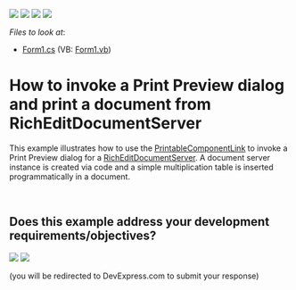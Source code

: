 <!-- default badges list -->
![](https://img.shields.io/endpoint?url=https://codecentral.devexpress.com/api/v1/VersionRange/128608313/14.2.2%2B)
[![](https://img.shields.io/badge/Open_in_DevExpress_Support_Center-FF7200?style=flat-square&logo=DevExpress&logoColor=white)](https://supportcenter.devexpress.com/ticket/details/E3190)
[![](https://img.shields.io/badge/📖_How_to_use_DevExpress_Examples-e9f6fc?style=flat-square)](https://docs.devexpress.com/GeneralInformation/403183)
[![](https://img.shields.io/badge/💬_Leave_Feedback-feecdd?style=flat-square)](#does-this-example-address-your-development-requirementsobjectives)
<!-- default badges end -->
<!-- default file list -->
*Files to look at*:

* [Form1.cs](./CS/RichEditDocumentServer-Printing/Form1.cs) (VB: [Form1.vb](./VB/RichEditDocumentServer-Printing/Form1.vb))
<!-- default file list end -->
# How to invoke a Print Preview dialog and print a document from RichEditDocumentServer


<p>This example illustrates how to use the <a href="http://documentation.devexpress.com/#WindowsForms/clsDevExpressXtraPrintingPrintableComponentLinktopic"><u>PrintableComponentLink</u></a> to invoke a Print Preview dialog for a <a href="http://help.devexpress.com/#DocumentServer/clsDevExpressXtraRichEditRichEditDocumentServertopic"><u>RichEditDocumentServer</u></a>. A document server instance is created via code and a simple multiplication table is inserted programmatically in a document.</p>

<br/>


<!-- feedback -->
## Does this example address your development requirements/objectives?

[<img src="https://www.devexpress.com/support/examples/i/yes-button.svg"/>](https://www.devexpress.com/support/examples/survey.xml?utm_source=github&utm_campaign=word-document-api-invoke-print-preview-dialog&~~~was_helpful=yes) [<img src="https://www.devexpress.com/support/examples/i/no-button.svg"/>](https://www.devexpress.com/support/examples/survey.xml?utm_source=github&utm_campaign=word-document-api-invoke-print-preview-dialog&~~~was_helpful=no)

(you will be redirected to DevExpress.com to submit your response)
<!-- feedback end -->

